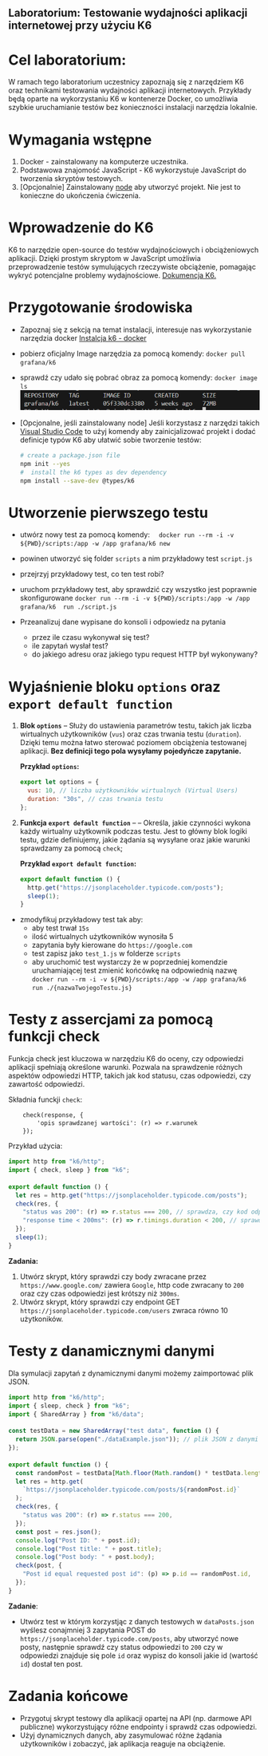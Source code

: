 ## Laboratorium: Testowanie wydajności aplikacji internetowej przy użyciu K6

# Cel laboratorium:

W ramach tego laboratorium uczestnicy zapoznają się z narzędziem K6 oraz technikami testowania wydajności aplikacji internetowych. Przykłady będą oparte na wykorzystaniu K6 w kontenerze Docker, co umożliwia szybkie uruchamianie testów bez konieczności instalacji narzędzia lokalnie.

# Wymagania wstępne

1. Docker - zainstalowany na komputerze uczestnika.
2. Podstawowa znajomość JavaScript - K6 wykorzystuje JavaScript do tworzenia skryptów testowych.
3. [Opcjonalnie] Zainstalowany [node](https://nodejs.org/en) aby utworzyć projekt. Nie jest to konieczne do ukończenia ćwiczenia.

# Wprowadzenie do K6

K6 to narzędzie open-source do testów wydajnościowych i obciążeniowych aplikacji. Dzięki prostym skryptom w JavaScript umożliwia przeprowadzenie testów symulujących rzeczywiste obciążenie, pomagając wykryć potencjalne problemy wydajnościowe. [Dokumencja K6.](https://grafana.com/docs/k6/latest/)

# Przygotowanie środowiska

- Zapoznaj się z sekcją na temat instalacji, interesuje nas wykorzystanie narzędzia docker [Instalcja k6 - docker](https://grafana.com/docs/k6/latest/set-up/install-k6/#docker)

- pobierz oficjalny Image narzędzia za pomocą komendy: `docker pull grafana/k6`
- sprawdź czy udało się pobrać obraz za pomocą komendy: `docker image ls` ![Przykładowy rezultat komendy](photos/imageLs.png)

- [Opcjonalne, jeśli zainstalowany node] Jeśli korzystasz z narzędzi takich [Visual Studio Code](https://code.visualstudio.com/) to użyj komendy aby zainicjalizować projekt i dodać definicje typów K6 aby ułatwić sobie tworzenie testów:
  ```bash
  # create a package.json file
  npm init --yes
  #  install the k6 types as dev dependency
  npm install --save-dev @types/k6
  ```

# Utworzenie pierwszego testu

- utwórz nowy test za pomocą komendy: `  docker run --rm -i -v ${PWD}/scripts:/app -w /app grafana/k6 new`
- powinen utworzyć się folder `scripts` a nim przykładowy test `script.js`
- przejrzyj przykładowy test, co ten test robi?
- uruchom przykładowy test, aby sprawdzić czy wszystko jest poprawnie skonfigurowane `docker run --rm -i -v ${PWD}/scripts:/app -w /app grafana/k6  run ./script.js`
- Przeanalizuj dane wypisane do konsoli i odpowiedz na pytania

  - przez ile czasu wykonywał się test?
  - ile zapytań wysłał test?
  - do jakiego adresu oraz jakiego typu request HTTP był wykonywany?

# Wyjaśnienie bloku `options` oraz `export default function`

1. **Blok `options`** – Służy do ustawienia parametrów testu, takich jak liczba wirtualnych użytkowników (`vus`) oraz czas trwania testu (`duration`). Dzięki temu można łatwo sterować poziomem obciążenia testowanej aplikacji. **Bez definicji tego pola wysyłamy pojedyńcze zapytanie.**

   **Przykład `options`:**

   ```javascript
   export let options = {
     vus: 10, // liczba użytkowników wirtualnych (Virtual Users)
     duration: "30s", // czas trwania testu
   };
   ```

2. **Funkcja `export default function`** – – Określa, jakie czynności wykona każdy wirtualny użytkownik podczas testu. Jest to główny blok logiki testu, gdzie definiujemy, jakie żądania są wysyłane oraz jakie warunki sprawdzamy za pomocą `check`;

   **Przykład `export default function`:**

   ```javascript
   export default function () {
     http.get("https://jsonplaceholder.typicode.com/posts");
     sleep(1);
   }
   ```

- zmodyfikuj przykładowy test tak aby:
  - aby test trwał `15s`
  - ilość wirtualnych użytkowników wynosiła 5
  - zapytania były kierowane do `https://google.com`
  - test zapisz jako `test_1.js` w folderze `scripts`
  - aby uruchomić test wystarczy że w poprzedniej komendzie uruchamiającej test zmienić końcówkę na odpowiednią nazwę `docker run --rm -i -v ${PWD}/scripts:/app -w /app grafana/k6  run ./{nazwaTwojegoTestu.js}`

# Testy z assercjami za pomocą funkcji check

Funkcja check jest kluczowa w narzędziu K6 do oceny, czy odpowiedzi aplikacji spełniają określone warunki. Pozwala na sprawdzenie różnych aspektów odpowiedzi HTTP, takich jak kod statusu, czas odpowiedzi, czy zawartość odpowiedzi.

Składnia funckji `check`:

```javasrcipt
    check(response, {
        'opis sprawdzanej wartości': (r) => r.warunek
    });
```

Przykład użycia:

```javascript
import http from "k6/http";
import { check, sleep } from "k6";

export default function () {
  let res = http.get("https://jsonplaceholder.typicode.com/posts");
  check(res, {
    "status was 200": (r) => r.status === 200, // sprawdza, czy kod odpowiedzi to 200
    "response time < 200ms": (r) => r.timings.duration < 200, // sprawdza, czy czas odpowiedzi jest krótszy niż 200 ms
  });
  sleep(1);
}
```

**Zadania:**

1. Utwórz skrypt, który sprawdzi czy body zwracane przez `https://www.google.com/` zawiera `Google`, http code zwracany to `200` oraz czy czas odpowiedzi jest krótszy niż `300ms`.
1. Utwórz skrypt, który sprawdzi czy endpoint GET `https://jsonplaceholder.typicode.com/users` zwraca równo 10 użytkoników.

# Testy z danamicznymi danymi

Dla symulacji zapytań z dynamicznymi danymi możemy zaimportować plik JSON.

```javascript
import http from "k6/http";
import { sleep, check } from "k6";
import { SharedArray } from "k6/data";

const testData = new SharedArray("test data", function () {
  return JSON.parse(open("./dataExample.json")); // plik JSON z danymi
});

export default function () {
  const randomPost = testData[Math.floor(Math.random() * testData.length)];
  let res = http.get(
    `https://jsonplaceholder.typicode.com/posts/${randomPost.id}`
  );
  check(res, {
    "status was 200": (r) => r.status === 200,
  });
  const post = res.json();
  console.log("Post ID: " + post.id);
  console.log("Post title: " + post.title);
  console.log("Post body: " + post.body);
  check(post, {
    "Post id equal requested post id": (p) => p.id == randomPost.id,
  });
}
```

**Zadanie**:

- Utwórz test w którym korzystjąc z danych testowych w `dataPosts.json` wyślesz conajmniej 3 zapytania POST do `https://jsonplaceholder.typicode.com/posts`, aby utworzyć nowe posty, następnie sprawdź czy status odpowiedzi to `200` czy w odpowiedzi znajduje się pole `id` oraz wypisz do konsoli jakie id (wartość `id`) dostał ten post.

# Zadania końcowe

- Przygotuj skrypt testowy dla aplikacji opartej na API (np. darmowe API publiczne) wykorzystujący różne endpointy i sprawdź czas odpowiedzi.
- Użyj dynamicznych danych, aby zasymulować różne żądania użytkowników i zobaczyć, jak aplikacja reaguje na obciążenie.
